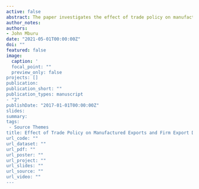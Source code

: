 ```yaml
---
active: false
abstract: The paper investigates the effect of trade policy on manufactured exports and exporting decision in Kenya. Though manufactured exports are the main driver of industrial transformation and economic modernization, trade policy has not done enough to diversify the exports and increase share of firms involved in exports in Kenya. The study argues that Kenya needs to pursue a strategic and selective trade policy to increase manufactured exports and increase the share of firms involved in exporting. A gravity model of trade on manufactured exports was estimated using Poisson-Pseudo maximum likelihood estimator. Based on the empirical analysis of bilateral manufactured exports between Kenya and its 203 partners, the paper shows that manufactured exports increase by 6.473 percentage points if the tariff regime becomes more selective by 10 percent ceteris paribus. The paper also estimated a Probit model to determine the factors that increase the probability of firm exporting decision.  The study found that custom and trade regulations are not significant determinants of firm export decision in Kenya. However, foreign ownership, firm size, technology adoption, and research and development spending are important determinant of firm export behavior.
author_notes:
authors:
- John Mburu
date: "2021-05-01T00:00:00Z"
doi: ""
featured: false
image:
  caption: '
  focal_point: ""
  preview_only: false
projects: []
publication: 
publication_short: ""
publication_types: manuscript
- "2"
publishDate: "2017-01-01T00:00:00Z"
slides: 
summary: 
tags:
 - Source Themes
title: Effect of Trade Policy on Manufactured Exports and Firm Export Decision in Kenya
url_code: ""
url_dataset: ""
url_pdf: ""
url_poster: ""
url_project: ""
url_slides: ""
url_source: ""
url_video: ""
---
```



